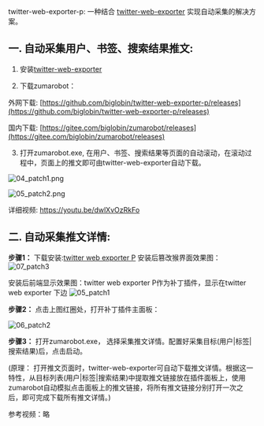 twitter-web-exporter-p: 一种结合 [twitter-web-exporter](https://github.com/prinsss/twitter-web-exporter) 实现自动采集的解决方案。


## 一. 自动采集用户、书签、搜索结果推文:
1. 安装[twitter-web-exporter](https://github.com/prinsss/twitter-web-exporter) 

2. 下载zumarobot：

外网下载:
[https://github.com/biglobin/twitter-web-exporter-p/releases](https://github.com/biglobin/twitter-web-exporter-p/releases)

国内下载:
[https://gitee.com/biglobin/zumarobot/releases](https://gitee.com/biglobin/zumarobot/releases)

3. 打开zumarobot.exe, 在用户、书签、搜索结果等页面的自动滚动，在滚动过程中，页面上的推文即可由twitter-web-exporter自动下载。


![04_patch1.png](https://github.com/user-attachments/assets/a26967cc-c97f-4e4d-b9ef-8e773c33c577)


![05_patch2.png](https://github.com/user-attachments/assets/d66c3931-917f-4c59-ab0c-cb4a516574a5)

详细视频:
https://youtu.be/dwlXvOzRkFo

## 二. 自动采集推文详情:

**步骤1：**
下载安装:[twitter web exporter P](https://github.com/biglobin/twitter-web-exporter-p/blob/main/dist/twitter-web-exporter.user.js)
安装后篡改猴界面效果图：
![07_patch3](https://github.com/user-attachments/assets/6bce559a-5f7a-4a55-877b-84d70234dc6d)

安装后前端显示效果图：twitter web exporter P作为补丁插件，显示在twitter web exporter 下边
![05_patch1](https://github.com/user-attachments/assets/ed9d398e-132c-4c0f-b395-90bcc3769f93)

**步骤2：**
点击上图红圈处，打开补丁插件主面板：

![06_patch2](https://github.com/user-attachments/assets/17acd826-2f0c-4684-8d0a-60b1f6a1df0d)

**步骤3：**
打开zumarobot.exe， 选择采集推文详情。配置好采集目标(用户|标签|搜索结果)后，点击启动。

(原理： 打开推文页面时，twitter-web-exporter可自动下载推文详情。根据这一特性，从目标列表(用户|标签|搜索结果)中提取推文链接放在插件面板上，使用zumarobot自动模拟点击面板上的推文链接，将所有推文链接分别打开一次之后，即可完成下载所有推文详情。)

参考视频：略
